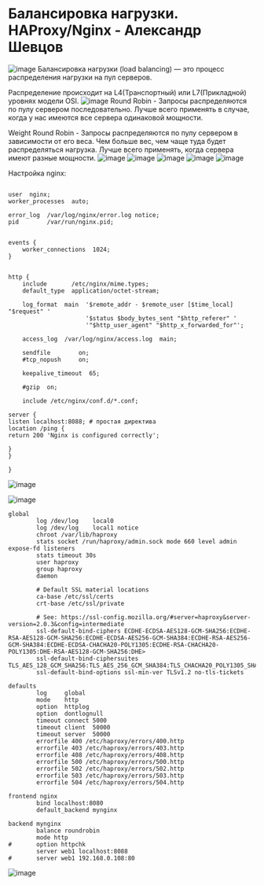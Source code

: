 # Балансировка нагрузки. HAProxy/Nginx - Александр Шевцов
![image](https://github.com/aztecprod/Haproxy-nginx/assets/25949605/34b30466-7a47-4387-a19b-2bd00909b26c)
Балансировка нагрузки (load balancing) — это процесс распределения нагрузки на пул серверов. 

Распределение происходит на L4(Транспортный) или L7(Прикладной) уровнях модели OSI.
![image](https://github.com/aztecprod/Haproxy-nginx/assets/25949605/2cfbe097-2c38-426a-a46d-f7832caeb782)
Round Robin - Запросы распределяются по пулу сервером последовательно. Лучше всего применять в случае, когда у нас имеются все сервера одинаковой мощности.

Weight Round Robin - Запросы распределяются по пулу сервером в зависимости от его веса. Чем больше вес, чем чаще туда будет распределяться нагрузка. Лучше всего применять, когда сервера имеют разные мощности.
![image](https://github.com/aztecprod/Haproxy-nginx/assets/25949605/2f1f8a9f-6a89-4b3e-8df1-02b0e2a142f4)
![image](https://github.com/aztecprod/Haproxy-nginx/assets/25949605/d2da618f-59d5-40c5-8c79-f9c74de62a2a)
![image](https://github.com/aztecprod/Haproxy-nginx/assets/25949605/16a86125-d818-4409-bc53-310122f30ca5)
![image](https://github.com/aztecprod/Haproxy-nginx/assets/25949605/c3d98320-8af8-4c9f-9298-d4d0bc95085a)
![image](https://github.com/aztecprod/Haproxy-nginx/assets/25949605/92e81722-6f2f-43cb-a388-0172e611205e)

Настройка nginx:
```

user  nginx;
worker_processes  auto;

error_log  /var/log/nginx/error.log notice;
pid        /var/run/nginx.pid;


events {
    worker_connections  1024;
}


http {
    include       /etc/nginx/mime.types;
    default_type  application/octet-stream;

    log_format  main  '$remote_addr - $remote_user [$time_local] "$request" '
                      '$status $body_bytes_sent "$http_referer" '
                      '"$http_user_agent" "$http_x_forwarded_for"';

    access_log  /var/log/nginx/access.log  main;

    sendfile        on;
    #tcp_nopush     on;

    keepalive_timeout  65;

    #gzip  on;

    include /etc/nginx/conf.d/*.conf;

server {
listen localhost:8088; # простая директива
location /ping {
return 200 'Nginx is configured correctly';

}
}

}

```
![image](https://github.com/aztecprod/Haproxy-nginx/assets/25949605/5b798151-72e8-48fc-b4a6-ba87eaa6a533)

![image](https://github.com/aztecprod/Haproxy-nginx/assets/25949605/88a4dc5a-d413-4228-95a1-cca6d19aa6ad)

```
global
        log /dev/log    local0
        log /dev/log    local1 notice
        chroot /var/lib/haproxy
        stats socket /run/haproxy/admin.sock mode 660 level admin expose-fd listeners
        stats timeout 30s
        user haproxy
        group haproxy
        daemon

        # Default SSL material locations
        ca-base /etc/ssl/certs
        crt-base /etc/ssl/private

        # See: https://ssl-config.mozilla.org/#server=haproxy&server-version=2.0.3&config=intermediate
        ssl-default-bind-ciphers ECDHE-ECDSA-AES128-GCM-SHA256:ECDHE-RSA-AES128-GCM-SHA256:ECDHE-ECDSA-AES256-GCM-SHA384:ECDHE-RSA-AES256-GCM-SHA384:ECDHE-ECDSA-CHACHA20-POLY1305:ECDHE-RSA-CHACHA20-POLY1305:DHE-RSA-AES128-GCM-SHA256:DHE>
        ssl-default-bind-ciphersuites TLS_AES_128_GCM_SHA256:TLS_AES_256_GCM_SHA384:TLS_CHACHA20_POLY1305_SHA256
        ssl-default-bind-options ssl-min-ver TLSv1.2 no-tls-tickets

defaults
        log     global
        mode    http
        option  httplog
        option  dontlognull
        timeout connect 5000
        timeout client  50000
        timeout server  50000
        errorfile 400 /etc/haproxy/errors/400.http
        errorfile 403 /etc/haproxy/errors/403.http
        errorfile 408 /etc/haproxy/errors/408.http
        errorfile 500 /etc/haproxy/errors/500.http
        errorfile 502 /etc/haproxy/errors/502.http
        errorfile 503 /etc/haproxy/errors/503.http
        errorfile 504 /etc/haproxy/errors/504.http

frontend nginx
        bind localhost:8080
        default_backend mynginx

backend mynginx
        balance roundrobin
        mode http
#       option httpchk
        server web1 localhost:8088
#       server web1 192.168.0.108:80

```
![image](https://github.com/aztecprod/Haproxy-nginx/assets/25949605/514ecc8b-0709-4954-8653-4a493093c7ee)
